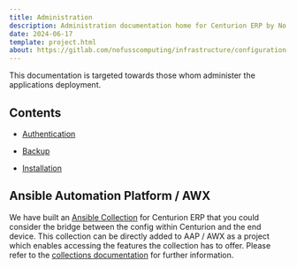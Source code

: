 ```yaml
---
title: Administration
description: Administration documentation home for Centurion ERP by No Fuss Computing
date: 2024-06-17
template: project.html
about: https://gitlab.com/nofusscomputing/infrastructure/configuration-management/centurion_erp
---
```


This documentation is targeted towards those whom administer the applications deployment.


## Contents

- [Authentication](./authentication.md)

- [Backup](./backup.md)

- [Installation](./installation.md)


## Ansible Automation Platform / AWX

We have built an [Ansible Collection](../../ansible/collection/centurion/index.md) for Centurion ERP that you could consider the bridge between the config within Centurion and the end device. This collection can be directly added to AAP / AWX as a project which enables accessing the features the collection has to offer. Please refer to the [collections documentation](../../ansible/collection/centurion/index.md) for further information.
